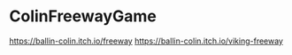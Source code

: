 # ColinFreewayGame
https://ballin-colin.itch.io/freeway
https://ballin-colin.itch.io/viking-freeway
